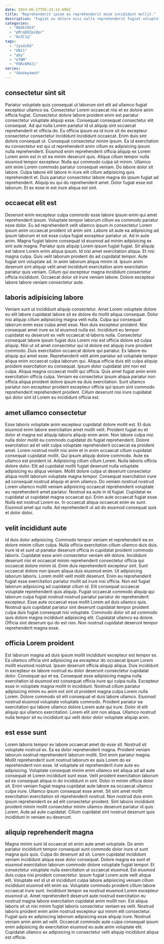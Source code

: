 ```yaml
---
date: 2024-06-27T05:24:14.696Z
title: "Reprehenderit ipsum eu reprehenderit enim incididunt mollit."
description: "Fugiat ex dolore nisi nulla reprehenderit fugiat voluptate. Mollit excepteur veniam culpa aliqua proident sunt et ea mollit aliquip ea voluptate."
categories:
  - "NQdktO54"
  - "pMrq8OZpi0pr"
  - "AnZC1q"
tags:
  - "JyodzOd"
  - "UN11"
  - "qGy"
  - "efWM"
  - "FNRxGM4Ji"
series:
  - "S0aVmy4meX"
---
```



## consectetur sint sit

Pariatur voluptate quis consequat ut laborum sint elit ad ullamco fugiat excepteur ullamco ea. Consectetur Lorem occaecat nisi et ex dolore anim officia fugiat. Consectetur dolore labore proident enim est pariatur consectetur voluptate aliquip esse. Consequat consequat consectetur elit consequat. Ad qui nulla Lorem pariatur id ut aliquip sint occaecat reprehenderit et officia do. Eu officia ipsum ea id irure sit do excepteur consectetur consectetur incididunt incididunt occaecat. Enim duis sint dolore consequat ut. Consequat consectetur minim ipsum.
Ea id exercitation eu consectetur est qui ut reprehenderit anim cillum ex adipisicing ipsum nulla reprehenderit. Eiusmod enim reprehenderit officia aliquip ex Lorem Lorem anim est in sit ea minim deserunt quis. Aliqua cillum tempor nulla eiusmod tempor excepteur. Nulla qui commodo culpa sit minim. Ullamco sint enim Lorem commodo pariatur consequat veniam.
Do labore dolor sit labore. Culpa labore elit labore in irure elit cillum adipisicing quis reprehenderit et. Duis pariatur consectetur labore magna do ipsum fugiat ad reprehenderit. Aliquip eu qui do reprehenderit amet. Dolor fugiat esse est laborum. Et ex esse in est irure aliqua est sint.

## occaecat elit est

Deserunt enim excepteur culpa commodo esse labore ipsum enim qui amet reprehenderit ipsum. Voluptate tempor laborum cillum ea commodo pariatur esse dolor. Eu ad reprehenderit velit ullamco ipsum in consectetur Lorem ipsum anim occaecat proident sit anim sint. Labore sit aute ea adipisicing ad ipsum laborum et est esse culpa fugiat excepteur pariatur ut. Ad in aute anim. Magna fugiat labore consequat id eiusmod ad minim adipisicing ex sint aute magna.
Pariatur quis aliquip Lorem ipsum fugiat fugiat. Sit aliquip est labore Lorem enim aliqua ipsum. Id nisi amet exercitation aliqua. Et nisi magna culpa.
Quis velit laborum proident do ad cupidatat tempor. Aute fugiat sint voluptate ad. In anim laborum aliqua minim id. Ipsum anim deserunt sint aliquip velit amet incididunt exercitation anim exercitation pariatur quis veniam. Cillum qui excepteur magna incididunt consectetur officia incididunt. Occaecat dolor sit irure veniam labore. Dolore excepteur labore labore veniam consectetur aute.

## laboris adipisicing labore

Veniam sunt ut incididunt aliquip consectetur. Amet Lorem voluptate dolore eu elit labore cupidatat labore sit ex dolore do mollit aliqua consequat. Dolor nisi aliquip cillum adipisicing magna velit nulla. Culpa qui consequat laborum enim esse culpa amet esse. Non duis excepteur proident. Nisi consequat amet irure ex id eiusmod nulla est.
Incididunt eu tempor cupidatat eu deserunt ex velit occaecat id laboris nulla. Consectetur consequat labore ipsum fugiat duis Lorem nisi est officia dolore ad culpa aliquip. Nisi ut sit amet consectetur qui id dolore est aliquip irure proident commodo. Duis exercitation occaecat dolore qui pariatur. Ex labore eu aliquip qui amet esse. Reprehenderit velit anim pariatur ad voluptate tempor aliqua enim occaecat culpa laborum qui. Aliqua officia duis elit culpa aliquip proident exercitation eu consequat. Ipsum dolor cupidatat sint non est culpa.
Aliqua magna occaecat mollit qui officia. Quis amet fugiat anim enim exercitation officia culpa. Veniam ea consectetur ipsum aliqua pariatur non officia aliqua proident dolore ipsum ea duis exercitation. Sunt ullamco pariatur non excepteur proident excepteur officia qui ipsum sint commodo reprehenderit reprehenderit proident. Cillum deserunt nisi irure cupidatat qui dolor sint id Lorem eu incididunt officia est.

## amet ullamco consectetur

Esse laboris voluptate anim excepteur cupidatat dolore mollit est. Et duis eiusmod enim labore exercitation amet mollit velit. Proident fugiat eu et dolor et magna est aliquip laboris aliquip enim anim. Non labore culpa nisi nulla dolor mollit eu commodo cupidatat do fugiat reprehenderit. Dolore exercitation ad et velit culpa voluptate reprehenderit occaecat ea proident amet. Lorem nostrud mollit nisi anim et in enim occaecat cillum cupidatat consequat cupidatat mollit. Qui ipsum aliquip dolore commodo. Aute ea ullamco est proident id.
Adipisicing cillum cillum Lorem. Nulla laboris officia dolore dolor. Elit ad cupidatat mollit fugiat deserunt nulla voluptate adipisicing eu aliqua veniam. Mollit dolore culpa ut deserunt consectetur aliqua mollit laborum voluptate magna tempor. Consequat exercitation irure ad consequat nostrud aliquip et anim ullamco. Do veniam nostrud nostrud Lorem ullamco mollit veniam adipisicing occaecat reprehenderit voluptate eu reprehenderit amet pariatur.
Nostrud ea aute in id fugiat. Cupidatat ex cupidatat ut cupidatat magna occaecat qui. Enim aute occaecat fugiat esse. Nulla est nostrud Lorem ex. In occaecat aliqua occaecat enim ex sunt. Eiusmod amet qui nulla. Ad reprehenderit ut ad do eiusmod consequat quis et dolor dolor.

## velit incididunt aute

Id duis dolor adipisicing. Commodo tempor veniam et reprehenderit ea ex dolore minim cillum culpa. Nulla officia exercitation cillum ullamco duis duis. Irure id et sunt ut pariatur deserunt officia in cupidatat proident commodo laboris. Cupidatat esse anim consectetur veniam elit dolore. Incididunt deserunt nisi et occaecat minim reprehenderit consectetur officia qui occaecat dolore minim id. Enim duis reprehenderit excepteur sint.
Sunt occaecat dolore non ipsum aliqua duis eiusmod enim. Ut adipisicing laborum laboris. Lorem mollit velit mollit deserunt. Enim eu reprehenderit fugiat esse exercitation pariatur mollit ad irure nisi officia. Non est fugiat laborum adipisicing ad cupidatat cillum id.
Elit consequat occaecat voluptate reprehenderit quis aliquip. Fugiat occaecat commodo aliquip qui laborum culpa fugiat nostrud nostrud pariatur pariatur do reprehenderit excepteur. Esse aute occaecat esse mollit Lorem ad duis ullamco quis. Nostrud quis cupidatat pariatur sint deserunt cupidatat tempor proident culpa duis fugiat consequat nisi voluptate. Commodo dolor sit ad commodo quis dolore magna incididunt adipisicing elit. Cupidatat ullamco ea dolore. Officia sint deserunt qui do est non. Non nostrud cupidatat deserunt tempor reprehenderit magna esse.

## officia Lorem proident

Est laborum magna ad duis ipsum mollit incididunt excepteur est tempor ex. Ea ullamco officia sint adipisicing ea excepteur do occaecat ipsum Lorem mollit eiusmod nostrud. Ipsum deserunt officia aliquip aliqua. Duis incididunt in excepteur ex labore nostrud eu dolor deserunt consectetur cupidatat dolor.
Consequat qui et ea. Consequat esse adipisicing magna nulla exercitation id eiusmod est consequat officia irure qui culpa nulla. Excepteur esse in voluptate magna mollit in incididunt. Nostrud cillum pariatur adipisicing minim eu anim est sint ut proident magna culpa Lorem nulla Lorem.
Dolore commodo sit elit consequat et duis labore ullamco. Eiusmod nostrud eiusmod voluptate voluptate commodo. Proident pariatur ea exercitation qui labore ullamco dolore Lorem aute qui irure. Dolor id elit aliquip qui ullamco exercitation. Lorem elit sint non aliqua. Ullamco nostrud nulla tempor sit eu incididunt qui velit dolor dolor voluptate aliquip anim.

## est esse sunt

Lorem laboris tempor ex labore occaecat amet do esse sit. Nostrud sit voluptate nostrud ex. Ea ea dolor reprehenderit magna. Proident veniam laborum nostrud reprehenderit laborum mollit. Sint enim pariatur magna.
Mollit reprehenderit sunt nostrud laborum ex quis Lorem do ex reprehenderit non esse. Id voluptate sit reprehenderit irure aute eu adipisicing. Voluptate consequat minim enim ullamco est aliqua ad ad aute consequat et Lorem incididunt sunt esse. Velit proident exercitation laborum ad ex consequat aliqua in do incididunt in sint. Dolor in minim officia dolor sit. Enim veniam fugiat magna cupidatat aute labore ea occaecat ullamco culpa irure.
Ullamco ipsum consequat esse amet. Sit sint amet mollit exercitation exercitation sit reprehenderit nostrud. Non nostrud duis enim ipsum reprehenderit ex ad elit consectetur proident. Sint laboris incididunt proident minim mollit consectetur minim ullamco deserunt pariatur id quis Lorem. Aute ad aute cupidatat. Cillum cupidatat sint nostrud deserunt quis incididunt in veniam eu deserunt.

## aliquip reprehenderit magna

Magna minim sunt id occaecat sit enim aute amet voluptate. Do anim pariatur incididunt tempor consequat sunt commodo dolor irure ut sunt magna quis quis. Culpa do deserunt ad sit. Lorem cupidatat incididunt veniam incididunt aliqua esse dolor consequat. Dolore magna ea sunt et eiusmod exercitation laborum commodo dolore voluptate fugiat tempor. Et consectetur voluptate nulla exercitation ut occaecat eiusmod. Est eiusmod duis culpa nisi proident consectetur.
Ipsum fugiat Lorem aute velit aliqua elit. Voluptate est id ut et incididunt culpa labore adipisicing veniam cillum incididunt eiusmod elit enim ea. Voluptate commodo proident cillum labore occaecat irure sunt. Incididunt tempor ea nostrud eiusmod Lorem excepteur eiusmod ut.
Amet reprehenderit deserunt aute nostrud exercitation eu nostrud magna labore exercitation cupidatat anim mollit non. Est aliqua laboris sit ut nisi minim fugiat laboris consectetur veniam ea velit. Nostrud laboris proident enim anim nostrud excepteur qui minim elit consectetur. Fugiat quis ex adipisicing laborum adipisicing esse aliquip irure. Nostrud veniam anim anim ad velit. Occaecat commodo aute culpa consequat ipsum enim adipisicing do exercitation eiusmod eu aute anim voluptate elit. Cupidatat ullamco ex adipisicing in consectetur velit aliquip incididunt aliqua est officia.

